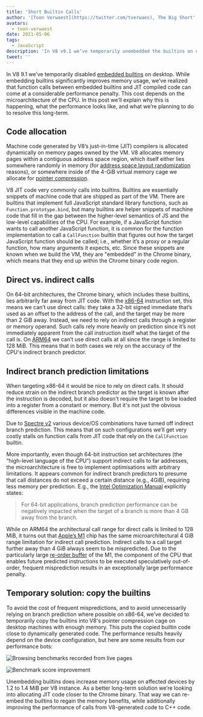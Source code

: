 ```yaml
---
title: 'Short Builtin Calls'
author: '[Toon Verwaest](https://twitter.com/tverwaes), The Big Short'
avatars:
  - toon-verwaest
date: 2021-05-06
tags:
  - JavaScript
description: 'In V8 v9.1 we’ve temporarily unembedded the builtins on desktop to avoid performance issues resulting from far indirect calls.'
tweet: ''
---
```


In V8 9.1 we’ve temporarily disabled [embedded builtins](https://v8.dev/blog/embedded-builtins) on desktop. While embedding builtins significantly improves memory usage, we’ve realized that function calls between embedded builtins and JIT compiled code can come at a considerable performance penalty. This cost depends on the microarchitecture of the CPU. In this post we’ll explain why this is happening, what the performance looks like, and what we’re planning to do to resolve this long-term.

## Code allocation

Machine code generated by V8’s just-in-time (JIT) compilers is allocated dynamically on memory pages owned by the VM. V8 allocates memory pages within a contiguous address space region, which itself either lies somewhere randomly in memory (for [address space layout randomization](https://en.wikipedia.org/wiki/Address_space_layout_randomization) reasons), or somewhere inside of the 4-GiB virtual memory cage we allocate for [pointer compression](https://v8.dev/blog/pointer-compression).

V8 JIT code very commonly calls into builtins. Builtins are essentially snippets of machine code that are shipped as part of the VM. There are builtins that implement full JavaScript standard library functions, such as `Function.prototype.bind`, but many builtins are helper snippets of machine code that fill in the gap between the higher-level semantics of JS and the low-level capabilities of the CPU. For example, if a JavaScript function wants to call another JavaScript function, it is common for the function implementation to call a `CallFunction` builtin that figures out how the target JavaScript function should be called; i.e., whether it’s a proxy or a regular function, how many arguments it expects, etc. Since these snippets are known when we build the VM, they are "embedded" in the Chrome binary, which means that they end up within the Chrome binary code region.

## Direct vs. indirect calls

On 64-bit architectures, the Chrome binary, which includes these builtins, lies arbitrarily far away from JIT code. With the [x86-64](https://en.wikipedia.org/wiki/X86-64) instruction set, this means we can’t use direct calls: they take a 32-bit signed immediate that’s used as an offset to the address of the call, and the target may be more than 2 GiB away. Instead, we need to rely on indirect calls through a register or memory operand. Such calls rely more heavily on prediction since it’s not immediately apparent from the call instruction itself what the target of the call is. On [ARM64](https://en.wikipedia.org/wiki/AArch64) we can’t use direct calls at all since the range is limited to 128 MiB. This means that in both cases we rely on the accuracy of the CPU's indirect branch predictor.

## Indirect branch prediction limitations

When targeting x86-64 it would be nice to rely on direct calls. It should reduce strain on the indirect branch predictor as the target is known after the instruction is decoded, but it also doesn't require the target to be loaded into a register from a constant or memory. But it's not just the obvious differences visible in the machine code.

Due to [Spectre v2](https://googleprojectzero.blogspot.com/2018/01/reading-privileged-memory-with-side.html) various device/OS combinations have turned off indirect branch prediction. This means that on such configurations we’ll get very costly stalls on function calls from JIT code that rely on the `CallFunction` builtin.

More importantly, even though 64-bit instruction set architectures (the “high-level language of the CPU”) support indirect calls to far addresses, the microarchitecture is free to implement optimisations with arbitrary limitations. It appears common for indirect branch predictors to presume that call distances do not exceed a certain distance (e.g., 4GiB), requiring less memory per prediction. E.g., the [Intel Optimization Manual](https://www.intel.com/content/dam/www/public/us/en/documents/manuals/64-ia-32-architectures-optimization-manual.pdf) explicitly states:

> For 64-bit applications, branch prediction performance can be negatively impacted when the target of a branch is more than 4 GB away from the branch.

While on ARM64 the architectural call range for direct calls is limited to 128 MiB, it turns out that [Apple’s M1](https://en.wikipedia.org/wiki/Apple_M1) chip has the same microarchitectural 4 GiB range limitation for indirect call prediction. Indirect calls to a call target further away than 4 GiB always seem to be mispredicted. Due to the particularly large [re-order buffer](https://en.wikipedia.org/wiki/Re-order_buffer) of the M1, the component of the CPU that enables future predicted instructions to be executed speculatively out-of-order, frequent misprediction results in an exceptionally large performance penalty.

## Temporary solution: copy the builtins

To avoid the cost of frequent mispredictions, and to avoid unnecessarily relying on branch prediction where possible on x86-64, we’ve decided to temporarily copy the builtins into V8's pointer compression cage on desktop machines with enough memory. This puts the copied builtin code close to dynamically generated code. The performance results heavily depend on the device configuration, but here are some results from our performance bots:

![Browsing benchmarks recorded from live pages](/_img/short-builtin-calls/v8-browsing.svg)

![Benchmark score improvement](/_img/short-builtin-calls/benchmarks.svg)

Unembedding builtins does increase memory usage on affected devices by 1.2 to 1.4 MiB per V8 instance. As a better long-term solution we’re looking into allocating JIT code closer to the Chrome binary. That way we can re-embed the builtins to regain the memory benefits, while additionally improving the performance of calls from V8-generated code to C++ code.
